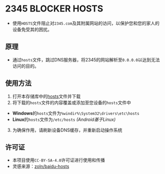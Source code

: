 # 2345 BLOCKER HOSTS
- 使用`HOSTS`文件阻止对`2345.com`及其附属网站的访问，以保护您和您的家人的设备免受其的困扰。

## 原理
- 通过`hosts`文件，跳过DNS服务器，将2345的网站解析至`0.0.0.0`以达到无法访问的目的。

## 使用方法
1. 打开本存储库中的[hosts](./hosts)文件并下载
2. 将下载的`hosts`文件的内容覆盖或添加至您设备的`hosts`文件中
  - **Windows**的`hosts`文件为`%windir%\System32\drivers\etc\hosts`
  - **Linux**的`hosts`文件为`/etc/hosts` *(Android基于Linux)*
3. 为确保作用，请刷新设备DNS缓存，并重新启动操作系统

## 许可证
- 本项目使用`CC-BY-SA-4.0`许可证进行使用和传播
- 灵感来源：[zoln/baidu-hosts](https://github.com/zoln/baidu-hosts.git "屏蔽百度的hosts配置")
